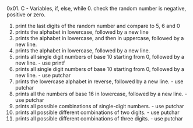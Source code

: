 0x01. C - Variables, if, else, while
0. check the random number is negative, positive or zero.
1. print the last digits of the random number and compare to 5, 6 and 0
2. prints the alphabet in lowercase, followed by a new line
3. prints the alphabet in lowercase, and then in uppercase, followed by a new line.
4. prints the alphabet in lowercase, followed by a new line.
5. prints all single digit numbers of base 10 starting from 0, followed by a new line. - use printf
6. prints all single digit numbers of base 10 starting from 0, followed by a new line. - use putchar
7. prints the lowercase alphabet in reverse, followed by a new line. - use putchar
8. prints all the numbers of base 16 in lowercase, followed by a new line. - use putchar
9. prints all possible combinations of single-digit numbers. - use putchar
10. prints all possible different combinations of two digits. - use putchar
11. prints all possible different combinations of three digits. - use putchar